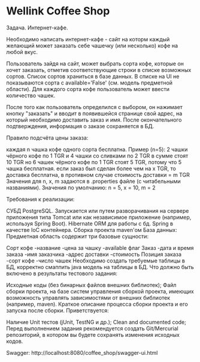 # Wellink Coffee Shop

Задача. Интернет-кафе.

Необходимо написать интернет-кафе - сайт на которм каждый желающий может заказать себе чашечку (или несколько) кофе на любой вкус.

Пользователь зайдя на сайт, может выбрать сорта кофе, которые он хочет заказать, отметив соответствующие строки в списке возможных сортов. Список сортов храниться в базе данных. В списке на UI не показываются сорта с available='False' (см. модель предметной области). Для каждого сорта кофе пользователь может ввести количество чашек.

После того как пользователь определился с выбором, он нажимает кнопку "заказать" и вводит в появившейся странице свой адрес, на который необходимо доставить заказ и имя. После окончательного подтверждения, информация о заказе сохраняется в БД.

Правило подсчёта цены заказа:

каждая n чашка кофе одного сорта бесплатна. Пример (n=5): 2 чашки чёрного кофе по 1 TGR и 4 чашки со сливками по 2 TGR в сумме стоят 10 TGR но 6 чашек чёрного кофе по 1 TGR стоят 5 TGR, потому что 5 чашка бесплатная.
если заказ был сделан более чем на x TGR, то доставка бесплатна, в противном случае стоимость доставки = m TGR
Значения для n, x, m задаются в .properties файле (с читабельными названиями). Значения по умолчанию: n = 5, x = 10, m = 2

Требования к реализации:

СУБД PostgreSQL.
Запускается или путем разворачивания на сервере приложения типа Tomcat или как независимое приложение (например, используя Spring Boot).
Hibernate ORM для работы с бд.
Spring в качестве IoC контейнера.
Сборка проекта maven'ом
База данных: Предметная область содержит три базовые сущности:

Сорт кофе -название -цена за чашку -available флаг
Заказ -дата и время заказа -имя заказчика -адрес доставки -стоимость
Позиция заказа -сорт кофе -число чашек Необходимо создать требуемые таблицы в БД, корректно смаппить java модель на таблицы в БД.
Что должно быть включено в результаты тестового задания:

Исходные коды (без бинарных файлов внешних библиотек);
Файл сборки проекта, на базе систем управления сборкой проекта, имеющих возможность управлять зависимостями от внешних библиотек (например, maven).
Краткое описание процесса сборки проекта и его запуска после сборки.
Приветствуется:

Наличие Unit тестов (jUnit, TestNG и др.);
Clean and documented code;
Перед выполнением задания рекомендуется создать Git/Mercurial репозиторий, в котором вы будете сохранять изменения исходных кодов.


Swagger:
http://localhost:8080/coffee_shop/swagger-ui.html
